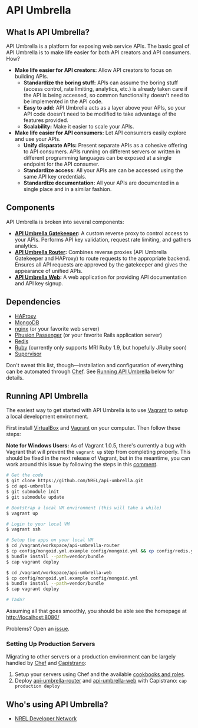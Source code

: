 # API Umbrella

## What Is API Umbrella?

API Umbrella is a platform for exposing web service APIs. The basic goal of API Umbrella is to make life easier for both API creators and API consumers. How?

* **Make life easier for API creators:** Allow API creators to focus on building APIs.
  * **Standardize the boring stuff:** APIs can assume the boring stuff (access control, rate limiting, analytics, etc.) is already taken care if the API is being accessed, so common functionality doesn't need to be implemented in the API code.
  * **Easy to add:** API Umbrella acts as a layer above your APIs, so your API code doesn't need to be modified to take advantage of the features provided.
  * **Scalability:** Make it easier to scale your APIs.
* **Make life easier for API consumers:** Let API consumers easily explore and use your APIs.
  * **Unify disparate APIs:** Present separate APIs as a cohesive offering to API consumers. APIs running on different servers or written in different programming languages can be exposed at a single endpoint for the API consumer.
  * **Standardize access:** All your APIs are can be accessed using the same API key credentials. 
  * **Standardize documentation:** All your APIs are documented in a single place and in a similar fashion. 

## Components

API Umbrella is broken into several components:

* **[API Umbrella Gatekeeper](https://github.com/NREL/api-umbrella-gatekeeper):** A custom reverse proxy to control access to your APIs. Performs API key validation, request rate limiting, and gathers analytics.
* **[API Umbrella Router](https://github.com/NREL/api-umbrella-router/tree/master):** Combines reverse proxies (API Umbrella Gatekeeper and HAProxy) to route requests to the appropriate backend. Ensures all API requests are approved by the gatekeeper and gives the appearance of unified APIs.
* **[API Umbrella Web](https://github.com/NREL/api-umbrella-web/tree/master):** A web application for providing API documentation and API key signup.

## Dependencies

* [HAProxy](http://haproxy.1wt.eu/)
* [MongoDB](http://www.mongodb.org/)
* [nginx](http://nginx.org/) (or your favorite web server)
* [Phusion Passenger](http://www.modrails.com/) (or your favorite Rails application server)
* [Redis](http://redis.io/)
* [Ruby](http://www.ruby-lang.org/en/) (currently only supports MRI Ruby 1.9, but hopefully JRuby soon)
* [Supervisor](http://supervisord.org/)

Don't sweat this list, though—installation and configuration of everything can be automated through [Chef](http://www.opscode.com/chef/). See [Running API Umbrella](#running-api-umbrella) below for details.

## Running API Umbrella

The easiest way to get started with API Umbrella is to use [Vagrant](http://vagrantup.com/) to setup a local development environment.

First install [VirtualBox](https://www.virtualbox.org/wiki/Downloads) and [Vagrant](http://vagrantup.com/) on your computer. Then follow these steps:

**Note for Windows Users:** As of Vagrant 1.0.5, there's currently a bug with Vagrant that will prevent the `vagrant up` step from completing properly. This should be fixed in the next release of Vagrant, but in the meantime, you can work around this issue by following the steps in this [comment](https://github.com/NREL/api-umbrella/issues/1#issuecomment-11178377).

```sh
# Get the code
$ git clone https://github.com/NREL/api-umbrella.git
$ cd api-umbrella
$ git submodule init
$ git submodule update

# Bootstrap a local VM environment (this will take a while)
$ vagrant up

# Login to your local VM
$ vagrant ssh

# Setup the apps on your local VM
$ cd /vagrant/workspace/api-umbrella-router
$ cp config/mongoid.yml.example config/mongoid.yml && cp config/redis.yml.example config/redis.yml
$ bundle install --path=vendor/bundle
$ cap vagrant deploy

$ cd /vagrant/workspace/api-umbrella-web
$ cp config/mongoid.yml.example config/mongoid.yml
$ bundle install --path=vendor/bundle
$ cap vagrant deploy

# Tada?
```

Assuming all that goes smoothly, you should be able see the homepage at [http://localhost:8080/](http://localhost:8080/)

Problems? Open an [issue](https://github.com/NREL/api-umbrella/issues).

### Setting Up Production Servers

Migrating to other servers or a production environment can be largely handled by [Chef](http://www.opscode.com/chef/) and [Capistrano](http://capistranorb.com/):

1. Setup your servers using Chef and the available [cookbooks and roles](https://github.com/NREL/api-umbrella/tree/master/chef).
2. Deploy [api-umbrella-router](https://github.com/NREL/api-umbrella-router/tree/master) and [api-umbrella-web](https://github.com/NREL/api-umbrella-web/tree/master) with Capistrano: `cap production deploy`

## Who's using API Umbrella?

* [NREL Developer Network](http://developer.nrel.gov/)
